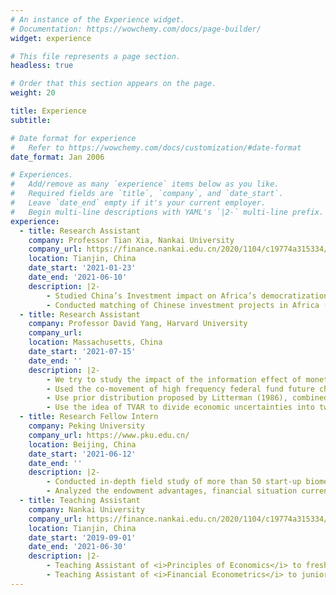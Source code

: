 ```yaml
---
# An instance of the Experience widget.
# Documentation: https://wowchemy.com/docs/page-builder/
widget: experience

# This file represents a page section.
headless: true

# Order that this section appears on the page.
weight: 20

title: Experience
subtitle:

# Date format for experience
#   Refer to https://wowchemy.com/docs/customization/#date-format
date_format: Jan 2006

# Experiences.
#   Add/remove as many `experience` items below as you like.
#   Required fields are `title`, `company`, and `date_start`.
#   Leave `date_end` empty if it's your current employer.
#   Begin multi-line descriptions with YAML's `|2-` multi-line prefix.
experience:
  - title: Research Assistant
    company: Professor Tian Xia, Nankai University
    company_url: https://finance.nankai.edu.cn/2020/1104/c19774a315334/page.htm
    location: Tianjin, China
    date_start: '2021-01-23'
    date_end: '2021-06-10'
    description: |2-
        - Studied China’s Investment impact on Africa’s democratization status over historical effect, infrastructure effect, substitution effect, and etc
        - Conducted matching of Chinese investment projects in Africa (e.g building infrastructures like roads and railroads)
  - title: Research Assistant
    company: Professor David Yang, Harvard University
    company_url: 
    location: Massachusetts, China
    date_start: '2021-07-15'
    date_end: ''
    description: |2-
        - We try to study the impact of the information effect of monetary policy on various sectors of the Macro economy under different states of economic uncertainty. 
        - Used the co-movement of high frequency federal fund future changes and S&P 500 indexes as symbol recognition to identify
        - Use prior distribution proposed by Litterman (1986), combined with Gibbs sampling, to get the posterior distribution of the model
        - Use the idea of TVAR to divide economic uncertainties into two stages and run regressions distinctively
  - title: Research Fellow Intern
    company: Peking University
    company_url: https://www.pku.edu.cn/
    location: Beijing, China
    date_start: '2021-06-12'
    date_end: ''
    description: |2-
        - Conducted in-depth field study of more than 50 start-up biomedical enterprises in Ili. Used Python for fuzzy identification of commodity names and Harmonized System code matching, and data cleaning and visualization of 1.5 million pieces of trade records
        - Analyzed the endowment advantages, financial situation current pressures and potentials of Ili’s start-up bio-pharmaceutical and coal enterprises. Made first stage presentation based on the POCD framework
  - title: Teaching Assistant
    company: Nankai University
    company_url: https://finance.nankai.edu.cn/2020/1104/c19774a315334/page.htm
    location: Tianjin, China
    date_start: '2019-09-01'
    date_end: '2021-06-30'
    description: |2-
        - Teaching Assistant of <i>Principles of Economics</i> to freshman students, 2019 fall semester
        - Teaching Assistant of <i>Financial Econometrics</i> to junior students, 2021 spring semester
---
```

